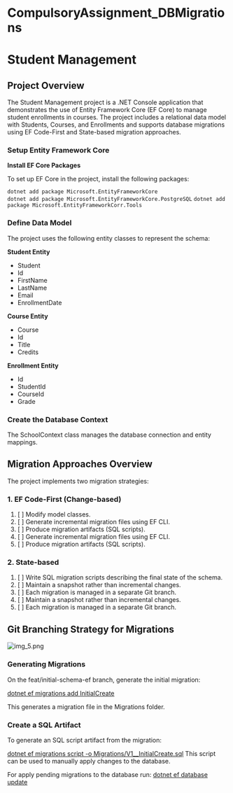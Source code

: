 # CompulsoryAssignment_DBMigrations


# **Student Management**

## **Project Overview**

The Student Management project is a .NET Console application that demonstrates the use of Entity Framework Core (EF Core) to manage student enrollments in courses.
The project includes a relational data model with Students, Courses, and Enrollments and supports database migrations using EF Code-First and State-based migration approaches.

### Setup Entity Framework Core

**Install EF Core Packages**

To set up EF Core in the project, install the following packages:

`dotnet add package Microsoft.EntityFrameworkCore`         
`dotnet add package Microsoft.EntityFrameworkCore.PostgreSQL`
`dotnet add package Microsoft.EntityFrameworkCorr.Tools`

### Define Data Model

The project uses the following entity classes to represent the schema:

**Student Entity**
* Student
* Id
* FirstName
* LastName
* Email
* EnrollmentDate


**Course Entity**

* Course
* Id
* Title
* Credits

**Enrollment Entity**

* Id
* StudentId
* CourseId
* Grade


### Create the Database Context

The SchoolContext class manages the database connection and entity mappings.

## Migration Approaches Overview

The project implements two migration strategies:

### 1. EF Code-First (Change-based)

1. [ ] Modify model classes.
3. [ ] Generate incremental migration files using EF CLI.
5. [ ] Produce migration artifacts (SQL scripts).
2. [ ] Generate incremental migration files using EF CLI.
3. [ ] Produce migration artifacts (SQL scripts).


### 2. State-based

1. [ ] Write SQL migration scripts describing the final state of the schema.
3. [ ] Maintain a snapshot rather than incremental changes.
5. [ ] Each migration is managed in a separate Git branch.
2. [ ] Maintain a snapshot rather than incremental changes.
3. [ ] Each migration is managed in a separate Git branch.


## Git Branching Strategy for Migrations

![img_5.png](img_5.png)


### **Generating Migrations**
On the feat/initial-schema-ef branch, generate the initial migration:

[dotnet ef migrations add InitialCreate]()

This generates a migration file in the Migrations folder.

### Create a SQL Artifact

To generate an SQL script artifact from the migration:

[dotnet ef migrations script -o Migrations/V1__InitialCreate.sql]()
This script can be used to manually apply changes to the database.

For apply pending migrations to the database run:
[dotnet ef database update]()
